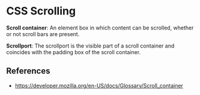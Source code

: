 # CSS Scrolling

**Scroll container**: An element box in which content can be scrolled, whether or not scroll bars are present.

**Scrollport**: The scrollport is the visible part of a scroll container and coincides with the padding box of the scroll container.

## References

- https://developer.mozilla.org/en-US/docs/Glossary/Scroll_container
